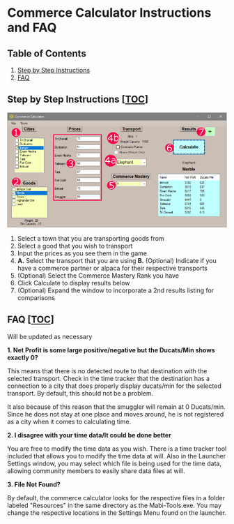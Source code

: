 # Commerce Calculator Instructions and FAQ


## Table of Contents
1. [Step by Step Instructions](#step-by-step-instructions-toc)
2. [FAQ](#faq-toc)


## Step by Step Instructions [[TOC](#table-of-contents)]
![](Images/CommerceCalculatorNumbered2.png)	

1. Select a town that you are transporting goods from
2. Select a good that you wish to transport
3. Input the prices as you see them in the game
4. __A.__ Select the transport that you are using __B.__ (Optional) Indicate if you have a commerce partner or alpaca for their respective transports
5. (Optional) Select the Commerce Mastery Rank you have
6. Click Calculate to display results below
7. (Optional) Expand the window to incorporate a 2nd results listing for comparisons


## FAQ [[TOC](#table-of-contents)]
Will be updated as necessary

__1. Net Profit is some large positive/negative but the Ducats/Min shows exactly 0?__

This means that there is no detected route to that destination with the selected transport. Check in the time tracker that the destination has a connection to a city that does properly display ducats/min for the selected transport. By default, this should not be a problem.

It also because of this reason that the smuggler will remain at 0 Ducats/min. Since he does not stay at one place and moves around, he is not registered as a city when it comes to calculating time.

__2. I disagree with your time data/It could be done better__

You are free to modify the time data as you wish. There is a time tracker tool included that allows you to modify the time data at will. Also in the Launcher Settings window, you may select which file is being used for the time data, allowing community members to easily share data files at will.

__3. File Not Found?__

By default, the commerce calculator looks for the respective files in a folder labeled "Resources" in the same directory as the Mabi-Tools.exe. You may change the respective locations in the Settings Menu found on the launcher.
